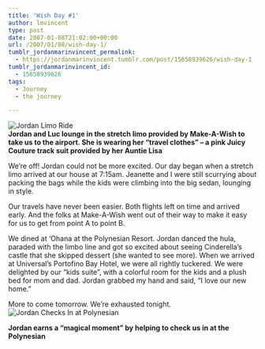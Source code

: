 ```yaml
---
title: 'Wish Day #1'
author: lmvincent
type: post
date: 2007-01-08T21:02:00+00:00
url: /2007/01/08/wish-day-1/
tumblr_jordanmarinvincent_permalink:
  - https://jordanmarinvincent.tumblr.com/post/15658939626/wish-day-1
tumblr_jordanmarinvincent_id:
  - 15658939626
tags:
  - Journey
  - the journey

---
```

![Jordan Limo Ride][1]  
**Jordan and Luc lounge in the stretch limo provided by Make-A-Wish to take us to the airport. She is wearing her &ldquo;travel clothes&rdquo; &ndash; a pink Juicy Couture track suit provided by her Auntie Lisa**

We&rsquo;re off! Jordan could not be more excited. Our day began when a stretch limo arrived at our house at 7:15am. Jeanette and I were still scurrying about packing the bags while the kids were climbing into the big sedan, lounging in style.

Our travels have never been easier. Both flights left on time and arrived early. And the folks at Make-A-Wish went out of their way to make it easy for us to get from point A to point B.

We dined at &lsquo;Ohana at the Polynesian Resort. Jordan danced the hula, paraded with the limbo line and got so excited about seeing Cinderella&rsquo;s castle that she skipped dessert (she wanted to see more). When we arrived at Universal&rsquo;s Portofino Bay Hotel, we were all rightly tuckered. We were delighted by our &ldquo;kids suite&rdquo;, with a colorful room for the kids and a plush bed for mom and dad. Jordan grabbed my hand and said, &ldquo;I love our new home.&rdquo;

More to come tomorrow. We&rsquo;re exhausted tonight.  
<img style="clear:left;float:none;" src="https://www.jordanvincent.com/images/2007/01/checkin.jpg" alt="Jordan Checks In at Polynesian" /> 

**Jordan earns a &ldquo;magical moment&rdquo; by helping to check us in at the Polynesian**

<div class="blogger-post-footer">
  <img loading="lazy" width="1" height="1" src="https://blogger.googleusercontent.com/tracker/9039099668816362935-7240310860403040815?l=jordansjourney2.blogspot.com" alt="" />
</div>

 [1]: https://www.jordanvincent.com/images/2007/01/jordan_limo.jpg